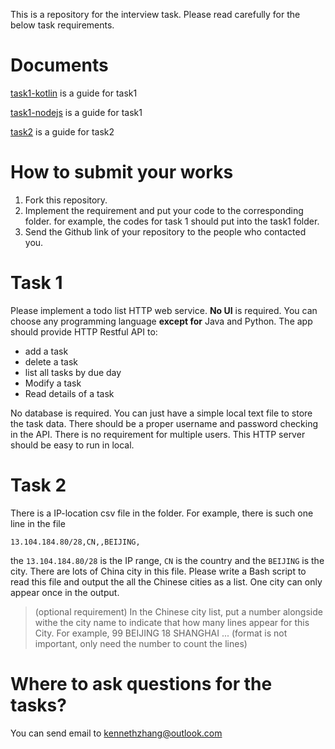 This is a repository for the interview task.
Please read carefully for the below task requirements.

# Documents

[task1-kotlin](./task1/kotlin/TodoServer/README.md) is a guide for task1

[task1-nodejs](./task1/nodejs/todoApi/README.md) is a guide for task1

[task2](./task2/README.md) is a guide for task2

# How to submit your works

1. Fork this repository.
2. Implement the requirement and put your code to the corresponding folder. for example, the codes for task 1 should put into the task1 folder.
3. Send the Github link of your repository to the people who contacted you.

# Task 1
Please implement a todo list HTTP web service.
**No UI** is required.
You can choose any programming language **except for** Java and Python.
The app should provide HTTP Restful API to:
* add a task
* delete a task
* list all tasks by due day
* Modify a task
* Read details of a task

No database is required. You can just have a simple local text file to store the task data.
There should be a proper username and password checking in the API.
There is no requirement for multiple users.
This HTTP server should be easy to run in local.

# Task 2
There is a IP-location csv file in the folder.
For example, there is such one line in the file
```csv
13.104.184.80/28,CN,,BEIJING,
```
the `13.104.184.80/28` is the IP range, `CN` is the country and the `BEIJING` is the city.
There are lots of China city in this file.
Please write a Bash script to read this file and output the all the Chinese cities as a list.
One city can only appear once in the output. 

> (optional requirement) In the Chinese city list, put a number alongside withe the city name to indicate that how many lines appear for this City. For example, 
99 BEIJING
18 SHANGHAI
...
(format is not important, only need the number to count the lines)


# Where to ask questions for the tasks?
You can send email to kennethzhang@outlook.com
